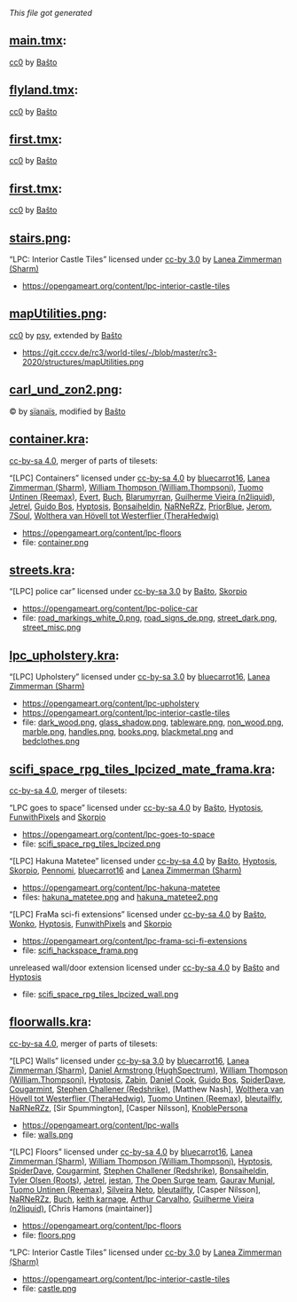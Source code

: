 *This file got generated*

[main.tmx]:
-----------

[cc0] by [Baŝto]


[flyland.tmx]:
-----------

[cc0] by [Baŝto]


[first.tmx]:
-----------

[cc0] by [Baŝto]


[first.tmx]:
-----------

[cc0] by [Baŝto]


[stairs.png]:
---------------------

“LPC: Interior Castle Tiles” licensed under [cc-by 3.0] by [Lanea Zimmerman (Sharm)]
- https://opengameart.org/content/lpc-interior-castle-tiles

[mapUtilities.png]:
-------------------

[cc0] by [psy], extended by [Baŝto]
- https://git.cccv.de/rc3/world-tiles/-/blob/master/rc3-2020/structures/mapUtilities.png


[carl_und_zon2.png]:
--------------

© by [sïanaïs], modified by [Baŝto]

[container.kra]:
---------------------

[cc-by-sa 4.0], merger of parts of tilesets:

“[LPC] Containers” licensed under [cc-by-sa 4.0] by [bluecarrot16], [Lanea Zimmerman (Sharm)], [William Thompson (William.Thompsonj)], [Tuomo Untinen (Reemax)], [Evert], [Buch], [Blarumyrran], [Guilherme Vieira (n2liquid)], [Jetrel], [Guido Bos], [Hyptosis], [Bonsaiheldin], [NaRNeRZz], [PriorBlue], [Jerom], [7Soul], [Wolthera van Hövell tot Westerflier (TheraHedwig)]
- https://opengameart.org/content/lpc-floors
- file: [container.png]

[streets.kra]:
--------------

“[LPC] police car” licensed under [cc-by-sa 3.0] by [Baŝto], [Skorpio]
- https://opengameart.org/content/lpc-police-car
- file: [road_markings_white_0.png], [road_signs_de.png], [street_dark.png], [street_misc.png]

[lpc_upholstery.kra]:
---------------------

“[LPC] Upholstery” licensed under [cc-by-sa 3.0] by [bluecarrot16], [Lanea Zimmerman (Sharm)]
- https://opengameart.org/content/lpc-upholstery
- https://opengameart.org/content/lpc-interior-castle-tiles
- file: [dark_wood.png], [glass_shadow.png], [tableware.png], [non_wood.png], [marble.png], [handles.png], [books.png], [blackmetal.png] and [bedclothes.png]

[scifi_space_rpg_tiles_lpcized_mate_frama.kra]:
-----------------------------------------------

[cc-by-sa 4.0], merger of tilesets:

“LPC goes to space” licensed under [cc-by-sa 4.0] by [Baŝto], [Hyptosis], [FunwithPixels] and [Skorpio]
- https://opengameart.org/content/lpc-goes-to-space
- file: [scifi_space_rpg_tiles_lpcized.png]

“[LPC] Hakuna Matetee” licensed under [cc-by-sa 4.0] by [Baŝto], [Hyptosis], [Skorpio], [Pennomi], [bluecarrot16] and [Lanea Zimmerman (Sharm)]
- https://opengameart.org/content/lpc-hakuna-matetee
- files: [hakuna_matetee.png] and [hakuna_matetee2.png]

“[LPC] FraMa sci-fi extensions” licensed under [cc-by-sa 4.0] by [Baŝto], [Wonko], [Hyptosis], [FunwithPixels] and [Skorpio]
- https://opengameart.org/content/lpc-frama-sci-fi-extensions
- file: [scifi_hackspace_frama.png]

unreleased wall/door extension licensed under [cc-by-sa 4.0] by [Baŝto] and [Hyptosis]
- file: [scifi_space_rpg_tiles_lpcized_wall.png]


[floorwalls.kra]:
---------------------

[cc-by-sa 4.0], merger of parts of tilesets:

“[LPC] Walls” licensed under [cc-by-sa 3.0] by [bluecarrot16], [Lanea Zimmerman (Sharm)], [Daniel Armstrong (HughSpectrum)], [William Thompson (William.Thompsonj)], [Hyptosis], [Zabin], [Daniel Cook], [Guido Bos], [SpiderDave], [Cougarmint], [Stephen Challener (Redshrike)], [Matthew Nash], [Wolthera van Hövell tot Westerflier (TheraHedwig)], [Tuomo Untinen (Reemax)], [bleutailfly], [NaRNeRZz], [Sir Spummington], [Casper Nilsson], [KnoblePersona]
- https://opengameart.org/content/lpc-walls
- file: [walls.png]

“[LPC] Floors” licensed under [cc-by-sa 4.0] by [bluecarrot16], [Lanea Zimmerman (Sharm)], [William Thompson (William.Thompsonj)], [Hyptosis], [SpiderDave], [Cougarmint], [Stephen Challener (Redshrike)], [Bonsaiheldin], [Tyler Olsen (Roots)], [Jetrel], [jestan], [The Open Surge team], [Gaurav Munjal], [Tuomo Untinen (Reemax)], [Silveira Neto], [bleutailfly], [Casper Nilsson], [NaRNeRZz], [Buch], [keith karnage], [Arthur Carvalho], [Guilherme Vieira (n2liquid)], [Chris Hamons (maintainer)]
- https://opengameart.org/content/lpc-floors
- file: [floors.png]

“LPC: Interior Castle Tiles” licensed under [cc-by 3.0] by [Lanea Zimmerman (Sharm)]
- https://opengameart.org/content/lpc-interior-castle-tiles
- file: [castle.png]



[cc0]: https://creativecommons.org/publicdomain/zero/1.0/
[cc-by 3.0]: http://creativecommons.org/licenses/by/3.0/
[cc-by-sa 3.0]: https://creativecommons.org/licenses/by-sa/4.0/
[cc-by-sa 4.0]: https://creativecommons.org/licenses/by-sa/4.0/

[Baŝto]: https://opengameart.org/users/baŝto
[Hyptosis]: https://opengameart.org/users/Hyptosis
[FunwithPixels]: https://opengameart.org/users/FunwithPixels
[Skorpio]: https://opengameart.org/users/Skorpio
[pennomi]: https://opengameart.org/users/pennomi
[bluecarrot16]: https://opengameart.org/users/bluecarrot16
[Lanea Zimmerman (Sharm)]: https://opengameart.org/users/sharm
[Wonko]: https://wonko.de/
[psy]: https://git.cccv.de/psy
[sïanaïs]: https://lieblinge.org/
[William Thompson (William.Thompsonj)]: https://opengameart.org/users/WilliamThompsonj
[Tuomo Untinen (Reemax)]: https://opengameart.org/users/Reemax
[Evert]: https://opengameart.org/users/Evert
[Buch]: https://opengameart.org/users/Buch
[Blarumyrran]: https://opengameart.org/users/Blarumyrran
[Guilherme Vieira (n2liquid)]: https://opengameart.org/users/n2liquid
[Jetrel]: https://opengameart.org/users/jetrel
[Guido Bos]: http://www.neorice.com/
[Bonsaiheldin]: https://opengameart.org/users/Bonsaiheldin
[NaRNeRZz]: https://opengameart.org/users/NaRNeRZz
[PriorBlue]: https://opengameart.org/users/PriorBlue
[Jerom]: https://opengameart.org/users/Jerom
[7Soul]: https://opengameart.org/users/7Soul
[Wolthera van Hövell tot Westerflier (TheraHedwig)]: https://opengameart.org/users/TheraHedwig
[Daniel Armstrong (HughSpectrum)]: https://opengameart.org/users/hughspectrum
[Zabin]: https://opengameart.org/users/zabin
[Daniel Cook]: https://opengameart.org/users/hughspectrum
[SpiderDave]: https://opengameart.org/users/SpiderDave
[Cougarmint]: https://opengameart.org/users/Cougarmint
[Stephen Challener (Redshrike)]: https://opengameart.org/users/Redshrike
[jestan]: https://opengameart.org/users/jestan
[Silveira Neto]: http://silveiraneto.net/
[bleutailfly]: https://opengameart.org/users/bleutailfly
[KnoblePersona]: https://opengameart.org/users/KnoblePersona
[The Open Surge team]: http://opensnc.sourceforge.net/
[Gaurav Munjal]: https://gaurav0.github.io/
[Arthur Carvalho]: https://opengameart.org/users/arthcarvalho
[Tyler Olsen (Roots)]: https://opengameart.org/users/roots
[keith karnage]: https://opengameart.org/users/keith-karnage


[main.tmx]: main.tmx
[first.tmx]: first.tmx
[flyland.tmx]: flyland.tmx
[mapUtilities.png]: pics/mapUtilities.png
[stairs.png]: pics/stairs.png
[castle.png]: pics/castle.png
[carl_und_zon2.png]: pics/carl_und_zon2.png

[scifi_space_rpg_tiles_lpcized_mate_frama.kra]: pics/scifi_space_rpg_tiles_lpcized_mate_frama.png
[lpc_upholstery.kra]: pics/lpc_upholstery.png
[floorwalls.kra]: pics/floorwalls.png
[container.kra]: pics/container.png
[streets.kra]: pics/streets.png

[scifi_space_rpg_tiles_lpcized.png]: pics/scifi_space_rpg_tiles_lpcized_mate_frama/scifi_space_rpg_tiles_lpcized.png
[hakuna_matetee.png]: pics/scifi_space_rpg_tiles_lpcized_mate_frama/hakuna_matetee.png
[hakuna_matetee2.png]: pics/scifi_space_rpg_tiles_lpcized_mate_frama/hakuna_matetee2.png
[scifi_hackspace_frama.png]: pics/scifi_space_rpg_tiles_lpcized_mate_frama/scifi_hackspace_frama.png
[scifi_space_rpg_tiles_lpcized_wall.png]: pics/scifi_space_rpg_tiles_lpcized_mate_frama/scifi_space_rpg_tiles_lpcized_wall.png

[dark_wood.png]: pics/lpc_upholstery/dark_wood.png
[glass_shadow.png]: pics/lpc_upholstery/glass_shadow.png
[tableware.png]: pics/lpc_upholstery/tableware.png
[non_wood.png]: pics/lpc_upholstery/non_wood.png
[marble.png]: pics/lpc_upholstery/marble.png
[handles.png]: pics/lpc_upholstery/handles.png
[books.png]: pics/lpc_upholstery/books.png
[blackmetal.png]: pics/lpc_upholstery/blackmetal.png
[bedclothes.png]: pics/lpc_upholstery/bedclothes.png

[road_markings_white_0.png]: pics/streets/road_markings_white_0.png
[road_signs_de.png]: pics/streets/road_signs_de.png
[street_dark.png]: pics/streets/street_dark.png
[street_misc.png]: pics/streets/street_misc.png

[floors.png]: pics/floorwalls/floors.png
[walls.png]: pics/floorwalls/walls.png

[container.png]: pics/container/container.png